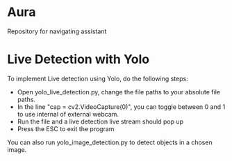 # Aura
Repository for navigating assistant 

# Live Detection with Yolo 
To implement Live detection using Yolo, do the following steps: </br>
* Open yolo_live_detection.py, change the file paths to your absolute file paths.
* In the line "cap = cv2.VideoCapture(0)", you can toggle between 0 and 1 to use internal of external webcam. 
* Run the file and a live detection live stream should pop up 
* Press the ESC to exit the program 

You can also run yolo_image_detection.py to detect objects in a chosen image. 